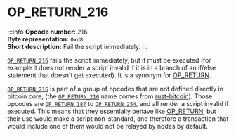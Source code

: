 # OP_RETURN_216
:::info
**Opcode number:** 216  
**Byte representation:** `0xd8`  
**Short description:** Fail the script immediately.
:::

[`OP_RETURN_216`](./OP_RETURN_216.md) fails the script immediately, but it must be executed (for example it does not render a script invalid if it is in a branch of an if/else statement that doesn't get executed). It is a synonym for [OP_RETURN](./OP_RETURN.md).

[`OP_RETURN_216`](./OP_RETURN_216.md) is part of a group of opcodes that are not defined directly in bitcoin core, (the [`OP_RETURN_216`](./OP_RETURN_216.md) name comes from [rust-bitcoin](https://docs.rs/bitcoin/latest/src/bitcoin/blockdata/opcodes.rs.html)). Those opcodes are [`OP_RETURN_187`](./OP_RETURN_187.md) to [`OP_RETURN_254`](./OP_RETURN_254.md), and all render a script invalid if executed. This means that they essentially behave like [OP_RETURN](./OP_RETURN.md), but their use would make a script non-standard, and therefore a transaction that would include one of them would not be relayed by nodes by default.
